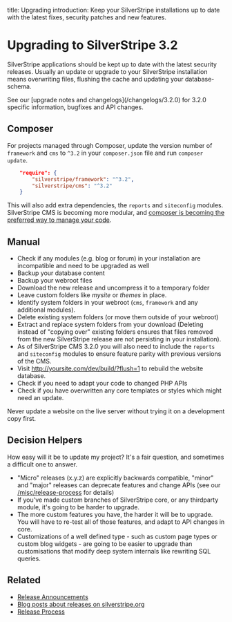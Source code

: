 title: Upgrading
introduction: Keep your SilverStripe installations up to date with the latest fixes, security patches and new features.

# Upgrading to SilverStripe 3.2

SilverStripe applications should be kept up to date with the latest security releases. Usually an update or upgrade to your SilverStripe installation means overwriting files, flushing the cache and updating your database-schema. 

<div class="info" markdown="1">
See our [upgrade notes and changelogs](/changelogs/3.2.0) for 3.2.0 specific information, bugfixes and API changes.
</div>

## Composer 

For projects managed through Composer, update the version number of `framework` and `cms` to `^3.2` in your `composer.json` file and run `composer update`. 

```json
	"require": {
		"silverstripe/framework": "^3.2",
		"silverstripe/cms": "^3.2"
	}
```
This will also add extra dependencies, the `reports` and `siteconfig` modules. SilverStripe CMS is becoming more modular, and [composer is becoming the preferred way to manage your code](/getting_started/composer).

## Manual

*  Check if any modules (e.g. blog or forum) in your installation are incompatible and need to be upgraded as well
*  Backup your database content
*  Backup your webroot files
*  Download the new release and uncompress it to a temporary folder
*  Leave custom folders like *mysite* or *themes* in place.
*  Identify system folders in your webroot (`cms`, `framework` and any additional modules). 
*  Delete existing system folders (or move them outside of your webroot)
*  Extract and replace system folders from your download (Deleting instead of "copying over" existing folders ensures that files removed from the new SilverStripe release are not persisting in your installation).
*  As of SilverStripe CMS 3.2.0 you will also need to include the `reports` and `siteconfig` modules to ensure feature parity with previous versions of the CMS.
*  Visit http://yoursite.com/dev/build/?flush=1 to rebuild the website database.
*  Check if you need to adapt your code to changed PHP APIs
*  Check if you have overwritten any core templates or styles which might need an update.

<div class="warning" markdown="1">
Never update a website on the live server without trying it on a development copy first.
</div>

##  Decision Helpers

How easy will it be to update my project? It's a fair question, and sometimes a difficult one to answer. 

*  "Micro" releases (x.y.z) are explicitly backwards compatible, "minor" and "major" releases can deprecate features and change APIs (see our [/misc/release-process](../contributing/release_process) for details)
*  If you've made custom branches of SilverStripe core, or any thirdparty module, it's going to be harder to upgrade.
*  The more custom features you have, the harder it will be to upgrade.  You will have to re-test all of those features, and adapt to API changes in core.
*  Customizations of a well defined type - such as custom page types or custom blog widgets - are going to be easier to upgrade than customisations that modify deep system internals like rewriting SQL queries.

## Related

* [Release Announcements](http://groups.google.com/group/silverstripe-announce/)
* [Blog posts about releases on silverstripe.org](http://silverstripe.org/blog/tag/release)
* [Release Process](../contributing/release_process)
